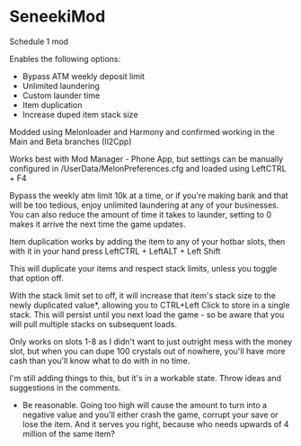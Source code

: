 # SeneekiMod
Schedule 1 mod

Enables the following options:

- Bypass ATM weekly deposit limit
- Unlimited laundering
- Custom launder time
- Item duplication
- Increase duped item stack size

Modded using Melonloader and Harmony and confirmed working in the Main and Beta branches (Il2Cpp)

Works best with Mod Manager - Phone App, but settings can be manually configured in /UserData/MelonPreferences.cfg and loaded using LeftCTRL + F4

Bypass the weekly atm limit 10k at a time, or if you're making bank and that will be too tedious, enjoy unlimited laundering at any of your businesses. 
You can also reduce the amount of time it takes to launder, setting to 0 makes it arrive the next time the game updates.

Item duplication works by adding the item to any of your hotbar slots, then with it in your hand press LeftCTRL + LeftALT + Left Shift

This will duplicate your items and respect stack limits, unless you toggle that option off.

With the stack limit set to off, it will increase that item's stack size to the newly duplicated value*, allowing you to CTRL+Left Click to store in a single stack. This will persist until you next load the game - so be aware that you will pull multiple stacks on subsequent loads. 

Only works on slots 1-8 as I didn't want to just outright mess with the money slot, but when you can dupe 100 crystals out of nowhere, you'll have more cash than you'll know what to do with in no time.

I'm still adding things to this, but it's in a workable state. Throw ideas and suggestions in the comments.

* Be reasonable. Going too high will cause the amount to turn into a negative value and you'll either crash the game, corrupt your save or lose the item. And it serves you right, because who needs upwards of 4 million of the same item?
